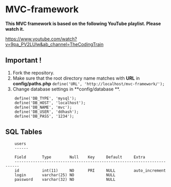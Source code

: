 # MVC-framework
**This MVC framework is based on the following YouTube playlist. Please watch it.**

https://www.youtube.com/watch?v=9pa_PV2LUlw&ab_channel=TheCodingTrain

## Important !
1. Fork the repository.
1. Make sure that the root directory name matches with **URL** in **config/paths.php**
```define('URL', 'http://localhost/mvc-framework/');```
1. Change database settings in **config/database **.
``` 
    define('DB_TYPE', 'mysql');
    define('DB_HOST', 'localhost');
    define('DB_NAME', 'mvc');
    define('DB_USER', 'ddhash');
    define('DB_PASS', '1234');
```
## SQL Tables

```
    users
    ------

    Field       Type        Null    Key     Default     Extra
    ------------------------------------------------------------------------
    id	        int(11)	    NO	    PRI	    NULL	    auto_increment	
    login	    varchar(25)	NO		        NULL	
    password	varchar(32)	NO		        NULL
		
```